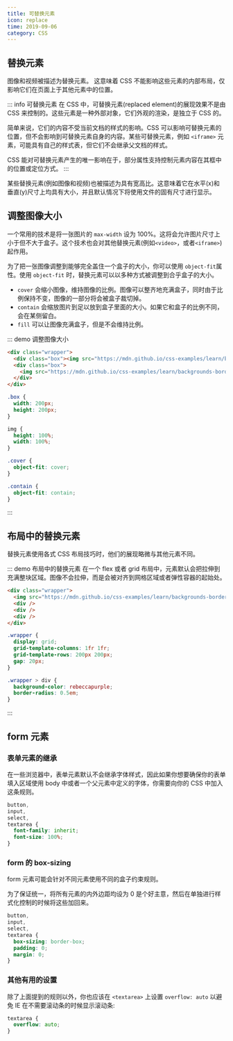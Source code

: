 ```yaml
---
title: 可替换元素
icon: replace
time: 2019-09-06
category: CSS
---
```


## 替换元素

图像和视频被描述为替换元素。 这意味着 CSS 不能影响这些元素的内部布局，仅影响它们在页面上于其他元素中的位置。

::: info 可替换元素
在 CSS 中，可替换元素(replaced element)的展现效果不是由 CSS 来控制的。这些元素是一种外部对象，它们外观的渲染，是独立于 CSS 的。

简单来说，它们的内容不受当前文档的样式的影响。CSS 可以影响可替换元素的位置，但不会影响到可替换元素自身的内容。某些可替换元素，例如 `<iframe>` 元素，可能具有自己的样式表，但它们不会继承父文档的样式。

CSS 能对可替换元素产生的唯一影响在于，部分属性支持控制元素内容在其框中的位置或定位方式。
:::

某些替换元素(例如图像和视频)也被描述为具有宽高比。这意味着它在水平(x)和垂直(y)尺寸上均具有大小，并且默认情况下将使用文件的固有尺寸进行显示。

## 调整图像大小

一个常用的技术是将一张图片的 `max-width` 设为 100%。这将会允许图片尺寸上小于但不大于盒子。这个技术也会对其他替换元素(例如`<video>`，或者`<iframe>`)起作用。

为了把一张图像调整到能够完全盖住一个盒子的大小，你可以使用 `object-fit`属性。使用 `object-fit` 时，替换元素可以以多种方式被调整到合乎盒子的大小。

- `cover` 会缩小图像，维持图像的比例。图像可以整齐地充满盒子，同时由于比例保持不变，图像的一部分将会被盒子裁切掉。
- `contain` 会缩放图片到足以放到盒子里面的大小。如果它和盒子的比例不同，会在某侧留白。
- `fill` 可以让图像充满盒子，但是不会维持比例。

::: demo 调整图像大小

```html
<div class="wrapper">
  <div class="box"><img src="https://mdn.github.io/css-examples/learn/backgrounds-borders/balloons.jpg" alt="balloons" class="cover" /></div>
  <div class="box">
    <img src="https://mdn.github.io/css-examples/learn/backgrounds-borders/balloons.jpg" alt="balloons" class="contain" />
  </div>
</div>
```

```css
.box {
  width: 200px;
  height: 200px;
}

img {
  height: 100%;
  width: 100%;
}

.cover {
  object-fit: cover;
}

.contain {
  object-fit: contain;
}
```

:::

## 布局中的替换元素

替换元素使用各式 CSS 布局技巧时，他们的展现略微与其他元素不同。

::: demo 布局中的替换元素
在一个 flex 或者 grid 布局中，元素默认会把拉伸到充满整块区域。图像不会拉伸，而是会被对齐到网格区域或者弹性容器的起始处。

```html
<div class="wrapper">
  <img src="https://mdn.github.io/css-examples/learn/backgrounds-borders/star.png" alt="star" />
  <div />
  <div />
  <div />
</div>
```

```css
.wrapper {
  display: grid;
  grid-template-columns: 1fr 1fr;
  grid-template-rows: 200px 200px;
  gap: 20px;
}

.wrapper > div {
  background-color: rebeccapurple;
  border-radius: 0.5em;
}
```

:::

## form 元素

### 表单元素的继承

在一些浏览器中，表单元素默认不会继承字体样式，因此如果你想要确保你的表单填入区域使用 body 中或者一个父元素中定义的字体，你需要向你的 CSS 中加入这条规则。

```css
button,
input,
select,
textarea {
  font-family: inherit;
  font-size: 100%;
}
```

### form 的 box-sizing

form 元素可能会针对不同元素使用不同的盒子约束规则。

为了保证统一，将所有元素的内外边距均设为 0 是个好主意，然后在单独进行样式化控制的时候将这些加回来。

```css
button,
input,
select,
textarea {
  box-sizing: border-box;
  padding: 0;
  margin: 0;
}
```

### 其他有用的设置

除了上面提到的规则以外，你也应该在 `<textarea>` 上设置 `overflow: auto` 以避免 IE 在不需要滚动条的时候显示滚动条:

```css
textarea {
  overflow: auto;
}
```

